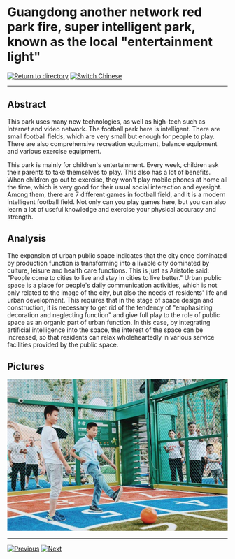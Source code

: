 # Guangdong another network red park fire, super intelligent park, known as the local "entertainment light"

[![Return to directory](http://img.shields.io/badge/Click-Back-875A7B.svg?style=flat&colorA=8F8F8F)](/)
[![Switch Chinese](http://img.shields.io/badge/Switch-Chinese-875A7B.svg?style=flat&colorA=8F8F8F)](https://doc.shanghaiopen.org.cn/case/11/6.html)

----------

## Abstract

This park uses many new technologies, as well as high-tech such as Internet and video network. The football park here is intelligent. There are small football fields, which are very small but enough for people to play. There are also comprehensive recreation equipment, balance equipment and various exercise equipment.

This park is mainly for children's entertainment. Every week, children ask their parents to take themselves to play. This also has a lot of benefits. When children go out to exercise, they won't play mobile phones at home all the time, which is very good for their usual social interaction and eyesight. Among them, there are 7 different games in football field, and it is a modern intelligent football field. Not only can you play games here, but you can also learn a lot of useful knowledge and exercise your physical accuracy and strength.


## Analysis

The expansion of urban public space indicates that the city once dominated by production function is transforming into a livable city dominated by culture, leisure and health care functions. This is just as Aristotle said: "People come to cities to live and stay in cities to live better." Urban public space is a place for people's daily communication activities, which is not only related to the image of the city, but also the needs of residents' life and urban development. This requires that in the stage of space design and construction, it is necessary to get rid of the tendency of "emphasizing decoration and neglecting function" and give full play to the role of public space as an organic part of urban function. In this case, by integrating artificial intelligence into the space, the interest of the space can be increased, so that residents can relax wholeheartedly in various service facilities provided by the public space.



## Pictures

![图片](11.7.1.jpg)

----------
 [![Previous](http://img.shields.io/badge/View-Previous-875A7B.svg?style=flat&colorA=8F8F8F)](https://doc.shanghaiopen.org.cn/case/11/en_5.html)
 [![Next](http://img.shields.io/badge/View-Next-875A7B.svg?style=flat&colorA=8F8F8F)](https://doc.shanghaiopen.org.cn/case/12/en_1.html)
